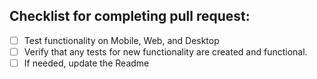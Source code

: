 ## Checklist for completing pull request:
- [ ] Test functionality on Mobile, Web, and Desktop
- [ ] Verify that any tests for new functionality are created and functional.
- [ ] If needed, update the Readme